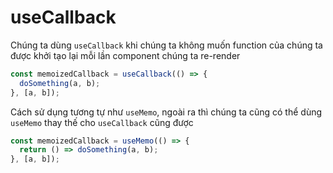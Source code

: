 # useCallback

Chúng ta dùng `useCallback` khi chúng ta không muốn function của chúng ta được khởi tạo lại mỗi lần component chúng ta re-render

```jsx
const memoizedCallback = useCallback(() => {
  doSomething(a, b);
}, [a, b]);
```

Cách sử dụng tương tự như `useMemo`, ngoài ra thì chúng ta cũng có thể dùng `useMemo` thay thế cho `useCallback` cũng được

```jsx
const memoizedCallback = useMemo(() => {
  return () => doSomething(a, b);
}, [a, b]);
```
